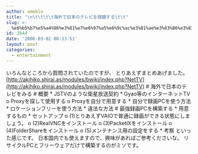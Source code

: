 ```yaml
---
author: ameblo
title: "\n\t\t\t\t海外で日本のテレビを視聴する\t\t"
slug: >-
  %e6%b5%b7%e5%a4%96%e3%81%a7%e6%97%a5%e6%9c%ac%e3%81%ae%e3%83%86%e3%83%ac%e3%83%93%e3%82%92%e8%a6%96%e8%81%b4%e3%81%99%e3%82%8b
id: 2844
date: '2006-03-02 08:33:51'
layout: post
categories:
  - entertainment
---
```


いろんなところから質問されていたのですが、 とりあえずまとめあげました。 [http://akihiko.shirai.as/modules/bwiki/index.php?NetTV](http://akihiko.shirai.as/modules/bwiki/index.php?NetTV) # 海外で日本のテレビをみる # 概要 * JSTVのような衛星放送契約 * Gyao等のインターネットTV o Proxyを探して使用する o Proxyを自分で用意する * 自分で録画PCを使う方法 * ロケーションフリーを使う方法 * 違法な方法 # 最強録画PCを構築する * 用意するもの * セットアップ o (1)とりあえずVAIOで普通に録画ができる状態にしましょう。 o (2)RealVNCをインストール o (3)PacketiXをインストール o (4)FolderShareをインストール o (5)メンテナンス用の設定をする * 考察 といった感じです。 日本国内でも使えますので、興味があればご参考くださいな。 リサイクルPCとフリーウェアだけで構築するのがミソです。